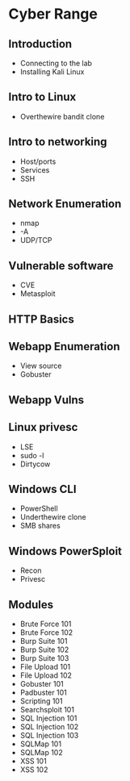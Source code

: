 # Cyber Range

## Introduction

* Connecting to the lab
* Installing Kali Linux

## Intro to Linux

* Overthewire bandit clone

## Intro to networking

* Host/ports
* Services
* SSH


## Network Enumeration

* nmap
* -A
* UDP/TCP



## Vulnerable software

* CVE
* Metasploit



## HTTP Basics


## Webapp Enumeration

* View source
* Gobuster


## Webapp Vulns


## Linux privesc

* LSE
* sudo -l
* Dirtycow


## Windows CLI

* PowerShell
* Underthewire clone
* SMB shares


## Windows PowerSploit

* Recon
* Privesc


## Modules
- Brute Force 101
- Brute Force 102
- Burp Suite 101
- Burp Suite 102
- Burp Suite 103
- File Upload 101
- File Upload 102
- Gobuster 101
- Padbuster 101
- Scripting 101
- Searchsploit 101
- SQL Injection 101
- SQL Injection 102
- SQL Injection 103
- SQLMap 101
- SQLMap 102
- XSS 101
- XSS 102
